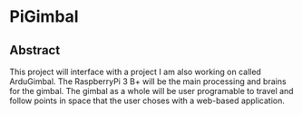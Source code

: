 # PiGimbal

## Abstract

This project will interface with a project I am also working on called ArduGimbal. The RaspberryPi 3 B+ will be the main processing and brains for the gimbal. The gimbal as a whole will be user programable to travel and follow points in space that the user choses with a web-based application.
